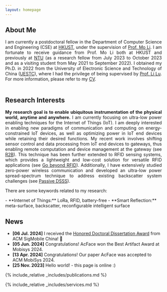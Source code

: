 ```yaml
---
layout: homepage
---
```


## About Me
<div align="justify">
I am currently a postdoctoral fellow in the Department of Computer Science and Engineering (CSE) at <a href="https://hkust.edu.hk/">HKUST</a>, under the supervision of <a href="https://cse.hkust.edu.hk/~lim/">Prof. Mo Li</a>. I am fortunate to receive guidance from Prof. Mo Li both at HKUST and previously at <a href="https://www.ntu.edu.sg/">NTU</a> (as a research fellow from July 2023 to October 2023 and as a visiting student from May 2021 to September 2022). I obtained my Ph.D. in 2022 from the University of Electronic Science and Technology of China (<a href="https://en.uestc.edu.cn/">UESTC</a>), where I had the privilege of being supervised by <a href="https://www.scse.uestc.edu.cn/info/1081/12001.htm">Prof. Li Lu</a>. For more information, please refer to my <a href="./assets/files/curriculum_vitae.pdf">CV</a>.
</div>

<br>

## Research Interests

<div align="justify">
<strong>My research goal is to enable ubiquitous instrumentation of the physical world, anytime and anywhere.</strong>
I am currently focusing on ultra-low power enabling techniques for the Internet of Things (IoT). I am deeply interested in enabling new paradigms of communication and computing on energy-constrained IoT devices, as well as optimizing power in IoT end devices while retaining their desired functions. My recent work involves shifting sensor control and data processing from IoT end devices to gateways, thus enabling remote computation and device management at the gateway (see <a href="https://dl.acm.org/doi/10.1145/3372224.3419182">R2B</a>). This technique has been further extended to RFID sensing systems, which provides a lightweight and low-cost solution for versatile RFID applications (see <a href="https://dl.acm.org/doi/10.1145/3570361.3613284">Go beyond RFID</a>). Additionally, I have extensively studied zero-power wireless communication and developed an ultra-low power spread-spectrum technique to address existing backscatter system challenges (see <a href="https://www.usenix.org/conference/nsdi22/presentation/li-songfan">Passive DSSS</a>). 

There are some keywords related to my research:
</div>
- **Internet of Things:** LoRa, RFID, battery-free
- **Smart Reflection:** meta-surface, backscatter, reconfigurable intelligent surface

## News
- **[06 Jul. 2024]** I received the <a href="_includes/SigMobile_China_phd.pdf">Honored Doctoral Dissertation Award</a> from ACM SigMobile China! 🎉
- **[05 Jun. 2024]** Congratulations! AcFace won the Best Artifact Award at Mobisys 2024.
- **[13 Apr. 2024]** Congratulations! Our paper AcFace was accepted to ACM MobiSys 2024.
- **[25 Nov. 2023]** Hello world! - this page is online :)
<!--- **[Feb. 2020]** Our paper about incremental learning is accepted to CVPR 2020. -->
<!-- This content will not appear in the rendered Markdown -->

{% include_relative _includes/publications.md %}

{% include_relative _includes/services.md %}
